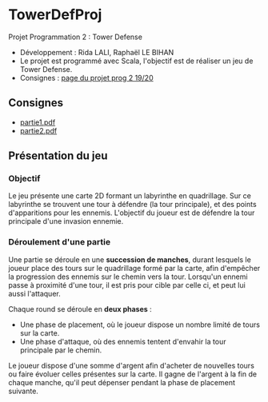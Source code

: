 # TowerDefProj

Projet Programmation 2 : Tower Defense

* Développement : Rida LALI, Raphaël LE BIHAN
* Le projet est programmé avec Scala, l'objectif est de réaliser un jeu de Tower Defense.
* Consignes : [page du projet prog 2 19/20](http://www.lsv.fr/~schwoon/enseignement/projet-prog2/2020/index.html)

## Consignes

* [partie1.pdf](https://github.com/tinylinux/TowerDefProj/blob/master/consignes/partie1.pdf)
* [partie2.pdf](https://github.com/tinylinux/TowerDefProj/blob/master/consignes/partie2.pdf)


## Présentation du jeu

### Objectif

Le jeu présente une carte 2D formant un labyrinthe en quadrillage.
Sur ce labyrinthe se trouvent une tour à défendre (la tour principale), et des points d'apparitions pour les ennemis.
L'objectif du joueur est de défendre la tour principale d'une invasion ennemie.

### Déroulement d'une partie

Une partie se déroule en une **succession de manches**, durant lesquels le joueur place des tours sur le quadrillage
formé par la carte, afin d'empêcher la progression des ennemis sur le chemin vers la tour.
Lorsqu'un ennemi passe à proximité d'une tour, il est pris pour cible par celle ci, et peut lui aussi l'attaquer.

Chaque round se déroule en **deux phases** :
* Une phase de placement, où le joueur dispose un nombre limité de tours sur la carte.
* Une phase d'attaque, où des ennemis tentent d'envahir la tour principale par le chemin.

Le joueur dispose d'une somme d'argent afin d'acheter de nouvelles tours ou faire évoluer celles présentes sur la carte.
Il gagne de l'argent à la fin de chaque manche, qu'il peut dépenser pendant la phase de placement suivante.